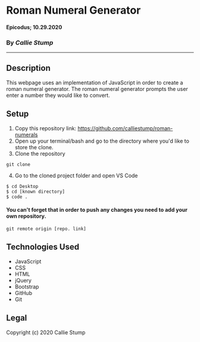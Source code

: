 # Roman Numeral Generator

#### **Epicodus; 10.29.2020**

### By _Callie Stump_
---
## **Description**
This webpage uses an implementation of JavaScript in order to create a roman numeral generator. The roman numeral generator prompts the user enter a number they would like to convert.
## **Setup**
1. Copy this repository link: https://github.com/calliestump/roman-numerals
2. Open up your terminal/bash and go to the directory where you'd like to store the clone.
3. Clone the repository
```
git clone 
```
4. Go to the cloned project folder and open VS Code
```
$ cd Desktop
$ cd [known directory]
$ code .
```
#### You can't forget that in order to push any changes you need to add your own repository.
```
git remote origin [repo. link]
```
## **Technologies Used**
* JavaScript
* CSS
* HTML
* jQuery
* Bootstrap
* GitHub
* Git

## Legal
Copyright (c) 2020 Callie Stump
